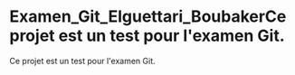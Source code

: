 # Examen_Git_Elguettari_BoubakerCe projet est un test pour l'examen Git.
Ce projet est un test pour l'examen Git.
